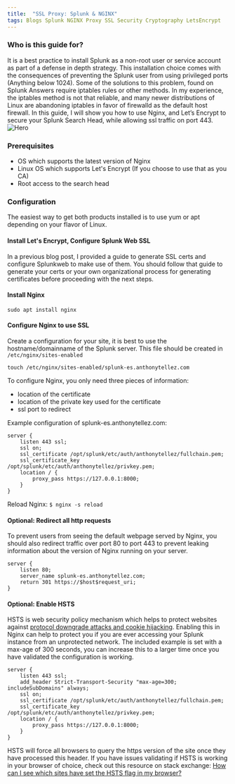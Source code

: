 ```yaml
---
title:  "SSL Proxy: Splunk & NGINX"
tags: Blogs Splunk NGINX Proxy SSL Security Cryptography LetsEncrypt
---
```


### Who is this guide for?
It is a best practice to install Splunk as a non-root user or service account as part of a defense in depth strategy. This installation choice comes with the consequences of preventing the Splunk user from using privileged ports (Anything below 1024). Some of the solutions to this problem, found on Splunk Answers require iptables rules or other methods. In my experience, the iptables method is not that reliable, and many newer distributions of Linux are abandoning iptables in favor of firewalld as the default host firewall. In this guide, I will show you how to use Nginx, and Let’s Encrypt to secure your Splunk Search Head, while allowing ssl traffic on port 443.
![Hero](http://tellez.sfo2.digitaloceanspaces.com/hero.png)

### Prerequisites
* OS which supports the latest version of Nginx 
* Linux OS which supports Let's Encrypt (If you choose to use that as you CA) 
* Root access to the search head

### Configuration
The easiest way to get both products installed is to use yum or apt depending on your flavor of Linux.

#### Install Let's Encrypt, Configure Splunk Web SSL
In a previous blog post, I provided a guide to generate SSL certs and configure Splunkweb to make use of them. You should follow that guide to generate your certs or your own organizational process for generating certificates before proceeding with the next steps.

#### Install Nginx
`sudo apt install nginx`

#### Configure Nginx to use SSL
Create a configuration for your site, it is best to use the hostname/domainname of the Splunk server. This file should be created in `/etc/nginx/sites-enabled`

`touch /etc/nginx/sites-enabled/splunk-es.anthonytellez.com`

To configure Nginx, you only need three pieces of information: 
* location of the certificate 
* location of the private key used for the certificate 
* ssl port to redirect

Example configuration of splunk-es.anthonytellez.com:

```
server {
    listen 443 ssl;
    ssl on;
    ssl_certificate /opt/splunk/etc/auth/anthonytellez/fullchain.pem;
    ssl_certificate_key /opt/splunk/etc/auth/anthonytellez/privkey.pem;
    location / {
        proxy_pass https://127.0.0.1:8000;
    }
}
```

Reload Nginx:
`$ nginx -s reload`

#### Optional: Redirect all http requests
To prevent users from seeing the default webpage served by Nginx, you should also redirect traffic over port 80 to port 443 to prevent leaking information about the version of Nginx running on your server.

```
server {
    listen 80;
    server_name splunk-es.anthonytellez.com;
    return 301 https://$host$request_uri;
}
```

#### Optional: Enable HSTS
HSTS is web security policy mechanism which helps to protect websites against [protocol downgrade attacks and cookie hijacking](https://tools.ietf.org/html/rfc6797). Enabling this in Nginx can help to protect you if you are ever accessing your Splunk instance from an unprotected network. The included example is set with a max-age of 300 seconds, you can increase this to a larger time once you have validated the configuration is working.

```
server {
    listen 443 ssl;
    add_header Strict-Transport-Security "max-age=300; includeSubDomains" always;
    ssl on;
    ssl_certificate /opt/splunk/etc/auth/anthonytellez/fullchain.pem;
    ssl_certificate_key /opt/splunk/etc/auth/anthonytellez/privkey.pem;
    location / {
        proxy_pass https://127.0.0.1:8000;
    }
}
```

HSTS will force all browsers to query the https version of the site once they have processed this header. If you have issues validating if HSTS is working in your browser of choice, check out this resource on stack exchange: [How can I see which sites have set the HSTS flag in my browser?](http://security.stackexchange.com/questions/92954/how-can-i-see-which-sites-have-set-the-hsts-flag-in-my-browser)